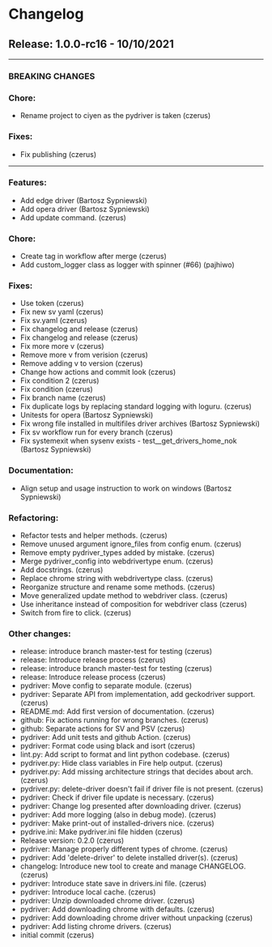 # Changelog
## Release: 1.0.0-rc16 - 10/10/2021

---
### BREAKING CHANGES
### Chore:
* Rename project to ciyen as the pydriver is taken <czerus> (czerus)
### Fixes:
* Fix publishing <czerus> (czerus)
---
### Features:
* Add edge driver <bartosz sypniewski> (Bartosz Sypniewski)
* Add opera driver <bartosz sypniewski> (Bartosz Sypniewski)
* Add update command. <czerus> (czerus)
### Chore:
* Create tag in workflow after merge <czerus> (czerus)
* Add custom_logger class as logger with spinner (#66) <pajhiwo> (pajhiwo)
### Fixes:
* Use token <czerus> (czerus)
* Fix new sv yaml <czerus> (czerus)
* Fix sv.yaml <czerus> (czerus)
* Fix changelog and release <czerus> (czerus)
* Fix changelog and release <czerus> (czerus)
* Fix more more v <czerus> (czerus)
* Remove more v from verision <czerus> (czerus)
* Remove adding v to version <czerus> (czerus)
* Change how actions and commit look <czerus> (czerus)
* Fix condition 2 <czerus> (czerus)
* Fix condition <czerus> (czerus)
* Fix branch name <czerus> (czerus)
* Fix duplicate logs by replacing standard logging with loguru. <czerus> (czerus)
* Unitests for opera <bartosz sypniewski> (Bartosz Sypniewski)
* Fix wrong file installed in multifiles driver archives <bartosz sypniewski> (Bartosz Sypniewski)
* Fix sv workflow run for every branch <czerus> (czerus)
* Fix systemexit when sysenv exists - test__get_drivers_home_nok <bartosz sypniewski> (Bartosz Sypniewski)
### Documentation:
* Align setup and usage instruction to work on windows <bartosz sypniewski> (Bartosz Sypniewski)
### Refactoring:
* Refactor tests and helper methods. <czerus> (czerus)
* Remove unused argument ignore_files from config enum. <czerus> (czerus)
* Remove empty pydriver_types added by mistake. <czerus> (czerus)
* Merge pydriver_config into webdrivertype enum. <czerus> (czerus)
* Add docstrings. <czerus> (czerus)
* Replace chrome string with webdrivertype class. <czerus> (czerus)
* Reorganize structure and rename some methods. <czerus> (czerus)
* Move generalized update method to webdriver class. <czerus> (czerus)
* Use inheritance instead of composition for webdriver class <czerus> (czerus)
* Switch from fire to click. <czerus> (czerus)
### Other changes:
* release: introduce branch master-test for testing <czerus> (czerus)
* release: Introduce release process <czerus> (czerus)
* release: introduce branch master-test for testing <czerus> (czerus)
* release: Introduce release process <czerus> (czerus)
* pydriver: Move config to separate module. <czerus> (czerus)
* pydriver: Separate API from implementation, add geckodriver support. <czerus> (czerus)
* README.md: Add first version of documentation. <czerus> (czerus)
* github: Fix actions running for wrong branches. <czerus> (czerus)
* github: Separate actions for SV and PSV <czerus> (czerus)
* pydriver: Add unit tests and github Action. <czerus> (czerus)
* pydriver: Format code using black and isort <czerus> (czerus)
* lint.py: Add script to format and lint python codebase. <czerus> (czerus)
* pydriver.py: Hide class variables in Fire help output. <czerus> (czerus)
* pydriver.py: Add missing architecture strings that decides about arch. <czerus> (czerus)
* pydriver.py: delete-driver doesn't fail if driver file is not present. <czerus> (czerus)
* pydriver: Check if driver file update is necessary. <czerus> (czerus)
* pydriver: Change log presented after downloading driver. <czerus> (czerus)
* pydriver: Add more logging (also in debug mode). <czerus> (czerus)
* pydriver: Make print-out of installed-drivers nice. <czerus> (czerus)
* pydrive.ini: Make pydriver.ini file hidden <czerus> (czerus)
* Release version: 0.2.0 <czerus> (czerus)
* pydriver: Manage properly different types of chrome. <czerus> (czerus)
* pydriver: Add 'delete-driver' to delete installed driver(s). <czerus> (czerus)
* changelog: Introduce new tool to create and manage CHANGELOG. <czerus> (czerus)
* pydriver: Introduce state save in drivers.ini file. <czerus> (czerus)
* pydriver: Introduce local cache. <czerus> (czerus)
* pydriver: Unzip downloaded chrome driver. <czerus> (czerus)
* pydriver: Add downloading chrome with defaults. <czerus> (czerus)
* pydriver: Add downloading chrome driver without unpacking <czerus> (czerus)
* pydriver: Add listing chrome drivers. <czerus> (czerus)
* initial commit <czerus> (czerus)
